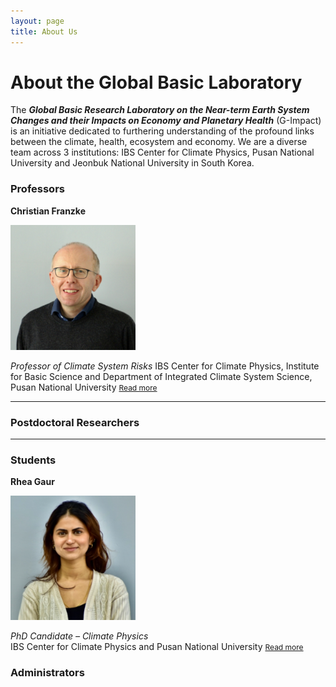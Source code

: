 ```yaml
---
layout: page
title: About Us
---
```


# About the Global Basic Laboratory

The ***Global Basic Research Laboratory on the Near-term Earth System Changes and their Impacts on Economy and Planetary Health*** (G-Impact) is an initiative dedicated to furthering understanding of the profound links between the climate, health, ecosystem and economy. We are a diverse team across 3 institutions: IBS Center for Climate Physics, Pusan National University and Jeonbuk National University in South Korea. 

### Professors

**Christian Franzke**

<img src="images/Christian-Franzke.jpg" alt="***" width="200" /> 

*Professor of Climate System Risks*
IBS Center for Climate Physics, Institute for Basic Science and Department of Integrated Climate System Science, Pusan National University
<a href="{{ site.baseurl }}/team/rhea-gaur/" style="font-size: 0.75rem;">Read more</a>

---

### Postdoctoral Researchers

<!--- <img src="images/***" alt="***" width="200" />
**Dr. **  
*Postdoctoral Fellow – Topic/Research*  
Institute Name
<a href="{{ site.baseurl }}/team/***/" style="font-size: 0.75rem;">Read more</a> --->

---

### Students

**Rhea Gaur**  

<img src="images/rheagaur.png" alt="Rhea Gaur" width="200" />

*PhD Candidate – Climate Physics*  
IBS Center for Climate Physics and Pusan National University
<a href="{{ site.baseurl }}/team/rhea-gaur/" style="font-size: 0.75rem;">Read more</a>

### Administrators

<!--- <img src="images/***" alt="***" width="200" />
**Name **  
*Position*  
Institute Name
<a href="{{ site.baseurl }}/team/***/" style="font-size: 0.75rem;">Read more</a> --->

